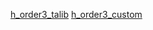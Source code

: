 [h_order3_talib](h_order3_talib.md)
[h_order3_custom](h_order3_custom.md)

<script src="https://cdn.jsdelivr.net/npm/tulind@0.8.20/index.min.js"></script>
<script src="https://cdn.jsdelivr.net/npm/talib-web@0.1.1/dist/index.min.js"></script>


